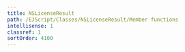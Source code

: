 ```yaml
---
title: NSLicenseResult
path: /EJScript/Classes/NSLicenseResult/Member functions
intellisense: 1
classref: 1
sortOrder: 4100
---
```





